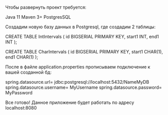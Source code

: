 Чтобы развернуть проект требуется:

Java 11
Maven 3+
PostgresSQL

Создадим новую базу данных в Postgresql, где создадим 2 таблицы:

CREATE TABLE IntIntervals
(
    id BIGSERIAL PRIMARY KEY,
    start1 INT,
    end1 INT
);

CREATE TABLE CharIntervals
(
    id BIGSERIAL PRIMARY KEY,
    start1 CHAR(1),
    end1 CHAR(1)
);

После в файле application.properties прописываем подключение к вашей созданной бд:

spring.datasource.url= jdbc:postgresql://localhost:5432/NameMyDB
spring.datasource.username= MyUsername
spring.datasource.password= MyPassword

Все готово! Данное приложение будет работать по адресу localhost:8080